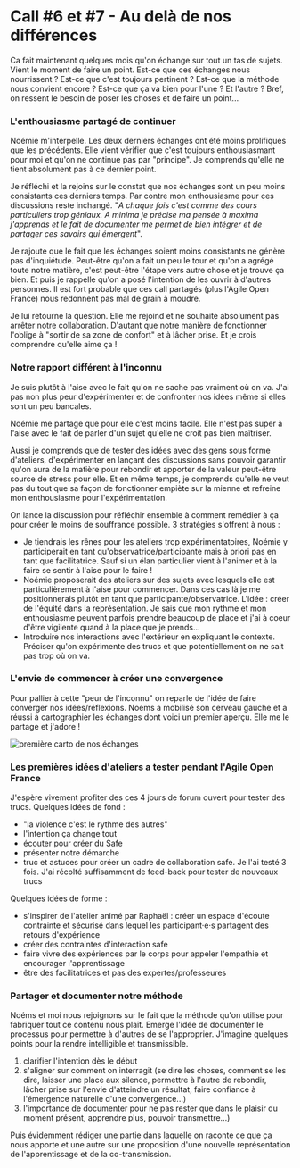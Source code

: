 # Call #6 et #7 - Au delà de nos différences

Ca fait maintenant quelques mois qu'on échange sur tout un tas de sujets. Vient le moment de faire un point. Est-ce que ces échanges nous nourrissent ? Est-ce que c'est toujours pertinent ? Est-ce que la méthode nous convient encore ? Est-ce que ça va bien pour l'une ? Et l'autre ? Bref, on ressent le besoin de poser les choses et de faire un point...

### L'enthousiasme partagé de continuer 
Noémie m'interpelle. Les deux derniers échanges ont été moins prolifiques que les précédents. Elle vient vérifier que c'est toujours enthousiasmant pour moi et qu'on ne continue pas par "principe". Je comprends qu'elle ne tient absolument pas à ce dernier point. 

Je réfléchi et la rejoins sur le constat que nos échanges sont un peu moins consistants ces derniers temps. Par contre mon enthousiasme pour ces discussions reste inchangé. "*A chaque fois c'est comme des cours particuliers trop géniaux. A minima je précise ma pensée à maxima j'apprends et le fait de documenter me permet de bien intégrer et de partager ces savoirs qui émergent*".

Je rajoute que le fait que les échanges soient moins consistants ne génère pas d'inquiétude. Peut-être qu'on a fait un peu le tour et qu'on a agrégé toute notre matière, c'est peut-être l'étape vers autre chose et je trouve ça bien. Et puis je rappelle qu'on a posé l'intention de les ouvrir à d'autres personnes. Il est fort probable que ces call partagés (plus l'Agile Open France) nous redonnent pas mal de grain à moudre. 

Je lui retourne la question. Elle me rejoind et ne souhaite absolument pas arrêter notre collaboration. D'autant que notre manière de fonctionner l'oblige à "sortir de sa zone de confort" et à lâcher prise. Et je crois comprendre qu'elle aime ça !

### Notre rapport différent à l'inconnu
Je suis plutôt à l'aise avec le fait qu'on ne sache pas vraiment où on va. J'ai pas non plus peur d'expérimenter et de confronter nos idées même si elles sont un peu bancales. 

Noémie me partage que pour elle c'est moins facile. Elle n'est pas super à l'aise avec le fait de parler d'un sujet qu'elle ne croit pas bien maîtriser. 

Aussi je comprends que de tester des idées avec des gens sous forme d'ateliers, d'expérimenter en lançant des discussions sans pouvoir garantir qu'on aura de la matière pour rebondir et apporter de la valeur peut-être source de stress pour elle. Et en même temps, je comprends qu'elle ne veut pas du tout que sa façon de fonctionner empiète sur la mienne et refreine mon enthousiasme pour l'expérimentation. 

On lance la discussion pour réfléchir ensemble à comment remédier à ça pour créer le moins de souffrance possible. 3 stratégies s'offrent à nous : 
- Je tiendrais les rênes pour les ateliers trop expérimentatoires, Noémie y participerait en tant qu'observatrice/participante mais à priori pas en tant que facilitatrice. Sauf si un élan particulier vient à l'animer et à la faire se sentir à l'aise pour le faire ! 
- Noémie proposerait des ateliers sur des sujets avec lesquels elle est particulièrement à l'aise pour commencer. Dans ces cas là je me positionnerais plutôt en tant que participante/observatrice. L'idée : créer de l'équité dans la représentation. Je sais que mon rythme et mon enthousiasme peuvent parfois prendre beaucoup de place et j'ai à coeur d'être vigilente quand à la place que je prends...
- Introduire nos interactions avec l'extérieur en expliquant le contexte. Préciser qu'on expérimente des trucs et que potentiellement on ne sait pas trop où on va. 

### L'envie de commencer à créer une convergence
Pour pallier à cette "peur de l'inconnu" on reparle de l'idée de faire converger nos idées/réflexions. Noems a mobilisé son cerveau gauche 
et a réussi à cartographier les échanges dont voici un premier aperçu. Elle me le partage et j'adore !

![première carto de nos échanges](https://raw.githubusercontent.com/Julia-barbelane/des-conf-entre-meufs/master/medias/debut-de-carto-des-echanges.jpg)

### Les premières idées d'ateliers a tester pendant l'Agile Open France 
J'espère vivement profiter des ces 4 jours de forum ouvert pour tester des trucs. Quelques idées de fond : 
- "la violence c'est le rythme des autres"
- l'intention ça change tout
- écouter pour créer du Safe
- présenter notre démarche
- truc et astuces pour créer un cadre de collaboration safe. Je l'ai testé 3 fois. J'ai récolté suffisamment de feed-back pour tester de nouveaux trucs

Quelques idées de forme : 
- s'inspirer de l'atelier animé par Raphaël : créer un espace d'écoute contrainte et sécurisé dans lequel les participant·e·s partagent des retours d'expérience
- créer des contraintes d'interaction safe
- faire vivre des expériences par le corps pour appeler l'empathie et encourager l'apprentissage
- être des facilitatrices et pas des expertes/professeures

### Partager et documenter notre méthode
Noéms et moi nous rejoignons sur le fait que la méthode qu'on utilise pour fabriquer tout ce contenu nous plaît. Emerge l'idée de documenter le processus pour permettre à d'autres de se l'approprier. J'imagine quelques points pour la rendre intelligible et transmissible.

1) clarifier l'intention dès le début
2) s'aligner sur comment on interragit (se dire les choses, comment se les dire, laisser une place aux silence, permettre à l'autre de rebondir, lâcher prise sur l'envie d'atteindre un résultat, faire confiance à l'émergence naturelle d'une convergence...)
3) l'importance de documenter pour ne pas rester que dans le plaisir du moment présent, apprendre plus, pouvoir transmettre...)

Puis évidemment rédiger une partie dans laquelle on raconte ce que ça nous apporte et une autre sur une proposition d'une nouvelle représentation de l'apprentissage et de la co-transmission. 






